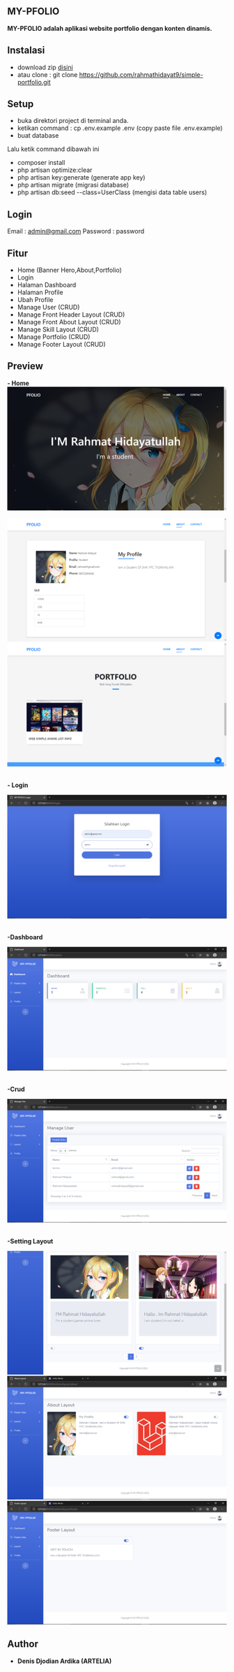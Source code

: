 ## MY-PFOLIO
<p><b>
MY-PFOLIO adalah aplikasi website portfolio dengan konten dinamis.
</b></p>

## Instalasi
- download zip <a href="https://github.com/rahmathidayat9/simple-portfolio/archive/master.zip">disini</a> 
- atau clone : git clone https://github.com/rahmathidayat9/simple-portfolio.git

## Setup
- buka direktori project di terminal anda.
- ketikan command : cp .env.example .env (copy paste file .env.example)
- buat database 

Lalu ketik command dibawah ini
- composer install
- php artisan optimize:clear 
- php artisan key:generate (generate app key)
- php artisan migrate (migrasi database)
- php artisan db:seed --class=UserClass (mengisi data table users)

## Login
Email : admin@gmail.com
Password : password

## Fitur
- Home (Banner Hero,About,Portfolio) 
- Login
- Halaman Dashboard
- Halaman Profile
- Ubah Profile
- Manage User (CRUD)
- Manage Front Header Layout (CRUD)
- Manage Front About Layout (CRUD)
- Manage Skill Layout (CRUD)
- Manage Portfolio (CRUD)
- Manage Footer Layout (CRUD)


## Preview

<b>- Home<b>
<a href="https://github.com/rahmathidayat9/readme-images/blob/master/simple-portfolio/Screenshot%20(782).png?raw=true">
<img src="https://github.com/rahmathidayat9/readme-images/blob/master/simple-portfolio/Screenshot%20(782).png?raw=true">
</a>

<a href="https://github.com/rahmathidayat9/readme-images/blob/master/simple-portfolio/Screenshot%20(783).png?raw=true">
<img src="https://github.com/rahmathidayat9/readme-images/blob/master/simple-portfolio/Screenshot%20(783).png?raw=true">
</a>

<a href="https://github.com/rahmathidayat9/readme-images/blob/master/simple-portfolio/Screenshot%20(784).png?raw=true">
<img src="https://github.com/rahmathidayat9/readme-images/blob/master/simple-portfolio/Screenshot%20(784).png?raw=true">
</a>
<br><br>

<b>- Login<b>

<a href="https://github.com/rahmathidayat9/readme-images/blob/master/simple-portfolio/Screenshot%20(786).png?raw=true">
	<img src="https://github.com/rahmathidayat9/readme-images/blob/master/simple-portfolio/Screenshot%20(786).png?raw=true">
</a>
<br><br>

<b>-Dashboard<b>

<a href="https://github.com/rahmathidayat9/readme-images/blob/master/simple-portfolio/Screenshot%20(787).png?raw=true">
	<img src="https://github.com/rahmathidayat9/readme-images/blob/master/simple-portfolio/Screenshot%20(787).png?raw=true">
</a>
<br><br>

<b>-Crud<b>

<a href="https://github.com/rahmathidayat9/readme-images/blob/master/simple-portfolio/Screenshot%20(788).png?raw=true">
	<img src="https://github.com/rahmathidayat9/readme-images/blob/master/simple-portfolio/Screenshot%20(788).png?raw=true">
</a>
<br><br>

<b>-Setting Layout<b>

<a href="https://github.com/rahmathidayat9/readme-images/blob/master/simple-portfolio/Screenshot%20(794).png?raw=true">
	<img src="https://github.com/rahmathidayat9/readme-images/blob/master/simple-portfolio/Screenshot%20(794).png?raw=true">
</a>

<a href="https://github.com/rahmathidayat9/readme-images/blob/master/simple-portfolio/Screenshot%20(796).png?raw=true">
	<img src="https://github.com/rahmathidayat9/readme-images/blob/master/simple-portfolio/Screenshot%20(796).png?raw=true">
</a>

<a href="https://github.com/rahmathidayat9/readme-images/blob/master/simple-portfolio/Screenshot%20(797).png?raw=true">
	<img src="https://github.com/rahmathidayat9/readme-images/blob/master/simple-portfolio/Screenshot%20(797).png?raw=true">
</a>

## Author
- Denis Djodian Ardika (ARTELIA)
